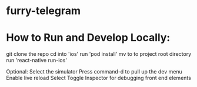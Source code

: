 # furry-telegram


# How to Run and Develop Locally:

git clone the repo
cd into 'ios'
run 'pod install'
mv to to project root directory
run 'react-native run-ios'

Optional:
Select the simulator
Press command-d to pull up the dev menu
Enable live reload
Select Toggle Inspector for debugging front end elements
